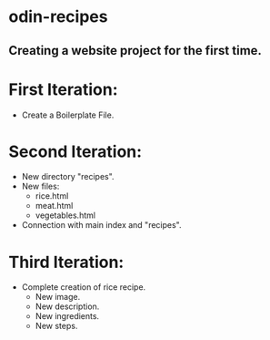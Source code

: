 # odin-recipes
## Creating a website project for the first time.

# First Iteration:
- Create a Boilerplate File.

# Second Iteration:
- New directory "recipes".
- New files:
    - rice.html
    - meat.html
    - vegetables.html
- Connection with main index and "recipes".

# Third Iteration:
- Complete creation of rice recipe.
    - New image.
    - New description.
    - New ingredients.
    - New steps.